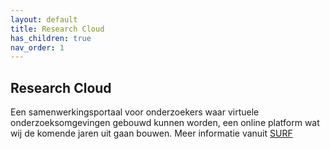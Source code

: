 ```yaml
---
layout: default
title: Research Cloud
has_children: true
nav_order: 1
---
```


## Research Cloud
Een samenwerkingsportaal voor onderzoekers waar virtuele onderzoeksomgevingen gebouwd kunnen worden, een online platform wat wij de komende jaren uit gaan bouwen. Meer informatie vanuit [SURF](https://www.surf.nl/en/surf-research-cloud-collaboration-portal-for-research) 
